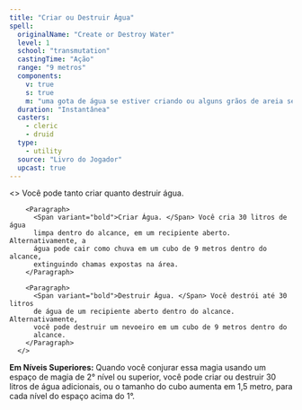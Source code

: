 ```yaml
---
title: "Criar ou Destruir Água"
spell:
  originalName: "Create or Destroy Water"
  level: 1
  school: "transmutation"
  castingTime: "Ação"
  range: "9 metros"
  components:
    v: true
    s: true
    m: "uma gota de água se estiver criando ou alguns grãos de areia se estiver destruindo"
  duration: "Instantânea"
  casters:
    - cleric
    - druid
  type:
    - utility
  source: "Livro do Jogador"
  upcast: true
---
```


<>
<Paragraph>Você pode tanto criar quanto destruir água.</Paragraph>

        <Paragraph>
          <Span variant="bold">Criar Água. </Span> Você cria 30 litros de água
          limpa dentro do alcance, em um recipiente aberto. Alternativamente, a
          água pode cair como chuva em um cubo de 9 metros dentro do alcance,
          extinguindo chamas expostas na área.
        </Paragraph>

        <Paragraph>
          <Span variant="bold">Destruir Água. </Span> Você destrói até 30 litros
          de água de um recipiente aberto dentro do alcance. Alternativamente,
          você pode destruir um nevoeiro em um cubo de 9 metros dentro do
          alcance.
        </Paragraph>
      </>

**Em Níveis Superiores:** Quando você conjurar essa magia usando um espaço de magia de 2° nível ou superior, você pode criar ou destruir 30 litros de água adicionais, ou o tamanho do cubo aumenta em 1,5 metro, para cada nível do espaço acima do 1°.
